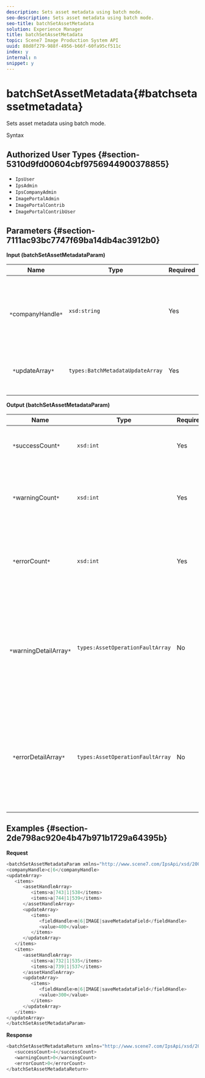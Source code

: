 ```yaml
---
description: Sets asset metadata using batch mode.
seo-description: Sets asset metadata using batch mode.
seo-title: batchSetAssetMetadata
solution: Experience Manager
title: batchSetAssetMetadata
topic: Scene7 Image Production System API
uuid: 88d8f279-988f-4956-b66f-60fa95cf511c
index: y
internal: n
snippet: y
---
```


# batchSetAssetMetadata{#batchsetassetmetadata}

Sets asset metadata using batch mode.

 Syntax 

## Authorized User Types {#section-5310d9fd00604cbf9756944900378855}

* `IpsUser` 
* `IpsAdmin` 
* `IpsCompanyAdmin` 
* `ImagePortalAdmin` 
* `ImagePortalContrib` 
* `ImagePortalContribUser`

## Parameters {#section-7111ac93bc7747f69ba14db4ac3912b0}

**Input (batchSetAssetMetadataParam)** 

|  Name  | Type  | Required  | Description  |
|---|---|---|---|
|  ` *`companyHandle`*`  | `xsd:string`  | Yes  | The handle to the company whose metadata you want to set in a batch operation.  |
|  ` *`updateArray`*`  | `types:BatchMetadataUpdateArray`  | Yes  | The array of metadata updates applied to the assets.  |

**Output (batchSetAssetMetadataParam)** 

|  Name  | Type  | Required  | Description  |
|---|---|---|---|
|  ` *`successCount`*`  | `xsd:int`  | Yes  | The number of successfully set metadata.  |
|  ` *`warningCount`*`  | `xsd:int`  | Yes  | The number of warnings generated when the operation attempted to set metadata.  |
|  ` *`errorCount`*`  | `xsd:int`  | Yes  | The number of errors generated when the operation attempted to set metadata.  |
|  ` *`warningDetailArray`*`  | `types:AssetOperationFaultArray`  | No  | The array of details associated with the assets generating warnings when the operation attempted to batch set metadata for the assets.  |
|  ` *`errorDetailArray`*`  | `types:AssetOperationFaultArray`  | No  | The array of details associated with the assets that generating erros when the operation attempted to batch set metadata for the assets.  |

## Examples {#section-2de798ac920e4b47b971b1729a64395b}

**Request** 

```java
<batchSetAssetMetadataParam xmlns="http://www.scene7.com/IpsApi/xsd/2008-01-15">
<companyHandle>c|6</companyHandle>
<updateArray>
   <items>
      <assetHandleArray>
         <items>a|743|1|538</items>
         <items>a|744|1|539</items>
      </assetHandleArray>
      <updateArray>
         <items>
            <fieldHandle>m|6|IMAGE|saveMetadataField</fieldHandle>
            <value>400</value>
         </items>
      </updateArray>
   </items>
   <items>
      <assetHandleArray>
         <items>a|732|1|535</items>
         <items>a|739|1|537</items>
      </assetHandleArray>
      <updateArray>
         <items>
            <fieldHandle>m|6|IMAGE|saveMetadataField</fieldHandle>
            <value>300</value>
         </items>
      </updateArray>
   </items>
</updateArray>
</batchSetAssetMetadataParam>
```

**Response** 

```java
<batchSetAssetMetadataReturn xmlns="http://www.scene7.com/IpsApi/xsd/2008-01-15">
   <successCount>4</successCount>
   <warningCount>0</warningCount>
   <errorCount>0</errorCount>
</batchSetAssetMetadataReturn>
```

